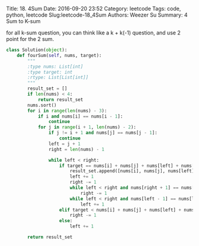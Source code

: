 Title: 18. 4Sum 
Date: 2016-09-20 23:52
Category: leetcode
Tags: code, python, leetcode
Slug:leetcode-18_4Sum 
Authors: Weezer Su
Summary: 4 Sum to K-sum

for all k-sum question, you can think like a k + k(-1) question, and use 2 point for the 2 sum.

```python
class Solution(object):
    def fourSum(self, nums, target):
        """
        :type nums: List[int]
        :type target: int
        :rtype: List[List[int]]
        """
        result_set = []
        if len(nums) < 4:
            return result_set
        nums.sort()
        for i in range(len(nums) - 3):
            if i and nums[i] == nums[i - 1]:
                continue
            for j in range(i + 1, len(nums) - 2):
                if j != i + 1 and nums[j] == nums[j - 1]:
                    continue
                left = j + 1
                right = len(nums) - 1

                while left < right:
                    if target == nums[i] + nums[j] + nums[left] + nums[right]:
                        result_set.append([nums[i], nums[j], nums[left], nums[right]])
                        left += 1
                        right -= 1
                        while left < right and nums[right + 1] == nums[right]:
                            right -= 1
                        while left < right and nums[left - 1] == nums[left]:
                            left += 1
                    elif target < nums[i] + nums[j] + nums[left] + nums[right]:
                        right -= 1
                    else:
                        left += 1

        return result_set
```

